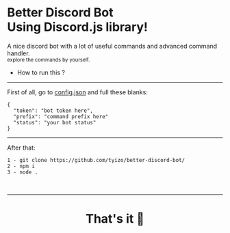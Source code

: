 <h1>
  Better Discord Bot
  <br>
  Using Discord.js library!
</h1>

A nice discord bot with a lot of useful commands and advanced command handler.
<br>
<small>explore the commands by yourself.</small>
<br>
- How to run this ?
<hr>
First of all, go to 
<a href="https://github.com/tyizo/better-discord-bot/blob/main/config.json">config.json</a> 
and full these blanks:
<br>

```
{
  "token": "bot token here",
  "prefix": "command prefix here"
  "status": "your bot status"
}

```
<hr>

After that:
<br>
```
1 - git clone https://github.com/tyizo/better-discord-bot/
2 - npm i
3 - node .
```
<br>
<hr>
<h1 align="center">That's it 🚀</h1>
